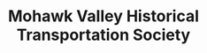 ---
layout: repo
title: "Mohawk Valley Historical Transportation Society"
id: 22674
permalink: repos/22674/
---